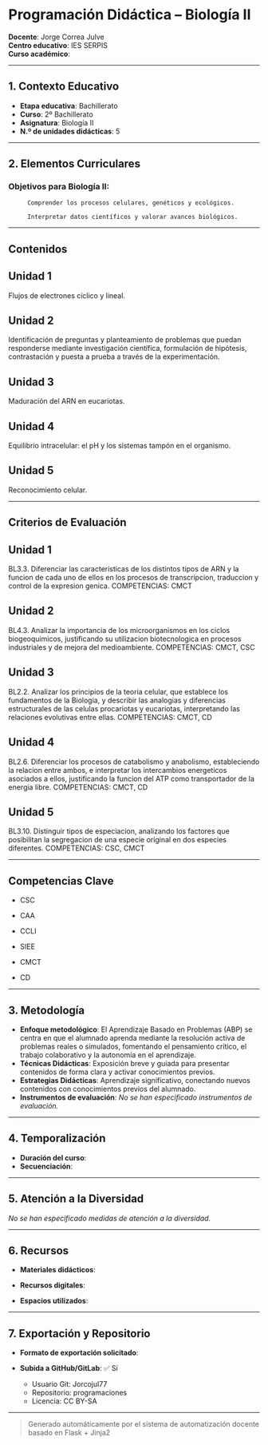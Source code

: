 # Programación Didáctica – Biología II

**Docente**: Jorge Correa Julve  
**Centro educativo**: IES SERPIS  
**Curso académico**:   

---

## 1. Contexto Educativo

- **Etapa educativa**: Bachillerato
- **Curso**: 2º Bachillerato
- **Asignatura**: Biología II
- **N.º de unidades didácticas**: 5

---
## 2. Elementos Curriculares

### Objetivos para Biología II:</h3>


  <ul>
    
      Comprender los procesos celulares, genéticos y ecológicos.
    
      Interpretar datos científicos y valorar avances biológicos.
    
  </ul>


---

## Contenidos

## Unidad 1
Flujos de electrones cíclico y lineal.

## Unidad 2
Identificación de preguntas y planteamiento de problemas que puedan responderse mediante investigación científica, formulación de hipótesis, contrastación y puesta a prueba a través de la experimentación.

## Unidad 3
Maduración del ARN en eucariotas.

## Unidad 4
Equilibrio intracelular: el pH y los sistemas tampón en el organismo.

## Unidad 5
Reconocimiento celular.


---

## Criterios de Evaluación

## Unidad 1
BL3.3. Diferenciar las caracteristicas de los distintos tipos de ARN y la funcion de cada uno de ellos en
los procesos de transcripcion, traduccion y control de la expresion genica.
COMPETENCIAS: CMCT

## Unidad 2
BL4.3. Analizar la importancia de los microorganismos en los ciclos biogeoquimicos, justificando su
utilizacion biotecnologica en procesos industriales y de mejora del medioambiente.
COMPETENCIAS: CMCT, CSC

## Unidad 3
BL2.2. Analizar los principios de la teoria celular, que establece los fundamentos de la Biologia, y
describir las analogias y diferencias estructurales de las celulas procariotas y eucariotas, interpretando
las relaciones evolutivas entre ellas.
COMPETENCIAS: CMCT, CD

## Unidad 4
BL2.6. Diferenciar los procesos de catabolismo y anabolismo, estableciendo la relacion entre ambos, e
interpretar los intercambios energeticos asociados a ellos, justificando la funcion del ATP como
transportador de la energia libre.
COMPETENCIAS: CMCT, CD

## Unidad 5
BL3.10. Distinguir tipos de especiacion, analizando los factores que posibilitan la segregacion de una
especie original en dos especies diferentes.
COMPETENCIAS: CSC, CMCT


---

## Competencias Clave


- CSC

- CAA

- CCLI

- SIEE

- CMCT

- CD



---

## 3. Metodología

- **Enfoque metodológico**: El Aprendizaje Basado en Problemas (ABP) se centra en que el alumnado aprenda mediante la resolución activa de problemas reales o simulados, fomentando el pensamiento crítico, el trabajo colaborativo y la autonomía en el aprendizaje.
- **Técnicas Didácticas**: Exposición breve y guiada para presentar contenidos de forma clara y activar conocimientos previos.
- **Estrategias Didácticas**: Aprendizaje significativo, conectando nuevos contenidos con conocimientos previos del alumnado.
- **Instrumentos de evaluación**: _No se han especificado instrumentos de evaluación._

---
## 4. Temporalización

- **Duración del curso**: 
- **Secuenciación**:  
  

---

## 5. Atención a la Diversidad


_No se han especificado medidas de atención a la diversidad._

---

## 6. Recursos

- **Materiales didácticos**:  
  
- **Recursos digitales**:  
  
- **Espacios utilizados**: 

---

## 7. Exportación y Repositorio

- **Formato de exportación solicitado**: 
- **Subida a GitHub/GitLab**: ✅ Sí

  - Usuario Git: Jorcojul77
  - Repositorio: programaciones
  - Licencia: CC BY-SA


---

> Generado automáticamente por el sistema de automatización docente basado en Flask + Jinja2